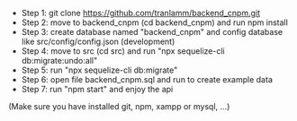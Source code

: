 - Step 1: git clone https://github.com/tranlamm/backend_cnpm.git
- Step 2: move to backend_cnpm (cd backend_cnpm) and run npm install
- Step 3: create database named "backend_cnpm" and config database like src/config/config.json (development)
- Step 4: move to src (cd src) and run "npx sequelize-cli db:migrate:undo:all"
- Step 5: run "npx sequelize-cli db:migrate"
- Step 6: open file backend_cnpm.sql and run to create example data
- Step 7: run "npm start" and enjoy the api

(Make sure you have installed git, npm, xampp or mysql, ...)

